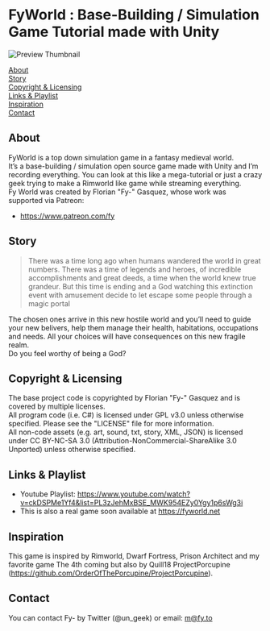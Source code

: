 # FyWorld : Base-Building / Simulation Game Tutorial made with Unity
![Preview Thumbnail](https://raw.githubusercontent.com/Fy-/FyWorld/master/preview.png)

[About](#about)  
[Story](#story)  
[Copyright & Licensing](#copyright--licensing)  
[Links & Playlist](#links--playlist)  
[Inspiration](#inspiration)  
[Contact](#contact)

## About
FyWorld is a top down simulation game in a fantasy medieval world.  
It’s a base-building / simulation open source game made with Unity and I’m recording everything. You can look at this like a mega-tutorial or just a crazy geek trying to make a Rimworld like game while streaming everything.  
Fy World was created by Florian "Fy-" Gasquez, whose work was supported via Patreon:
 * https://www.patreon.com/fy
 
## Story
> There was a time long ago when humans wandered the world in great numbers. There was a time of legends and heroes, of incredible accomplishments and great deeds, a time when the world knew true grandeur. But this time is ending and a God watching this extinction event with amusement decide to let escape some people through a magic portal

The chosen ones arrive in this new hostile world and you’ll need to guide your new belivers, help them manage their health, habitations, occupations and needs. All your choices will have consequences on this new fragile realm.  
Do you feel worthy of being a God?
 
## Copyright & Licensing
The base project code is copyrighted by Florian "Fy-" Gasquez and is covered by multiple licenses.  
All program code (i.e. C#) is licensed under GPL v3.0 unless otherwise specified.  Please see the "LICENSE" file for more information.  
All non-code assets (e.g. art, sound, txt, story, XML, JSON) is licensed under CC BY-NC-SA 3.0 (Attribution-NonCommercial-ShareAlike 3.0 Unported) unless otherwise specified.

## Links & Playlist
 * Youtube Playlist: https://www.youtube.com/watch?v=ckDSPMe1Yf4&list=PL3zJehMxBSE_MWK954EZy0Ygy1p6sWg3i
 * This is also a real game soon available at https://fyworld.net 

## Inspiration
This game is inspired by Rimworld, Dwarf Fortress, Prison Architect and my favorite game The 4th coming but also by Quill18 ProjectPorcupine (https://github.com/OrderOfThePorcupine/ProjectPorcupine).

## Contact
You can contact Fy- by Twitter (@un_geek) or email: m@fy.to
